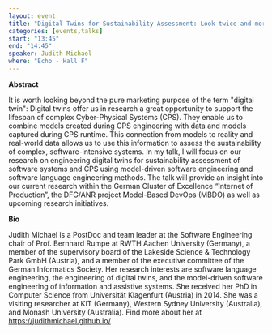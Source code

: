 ```yaml
---
layout: event
title: "Digital Twins for Sustainability Assessment: Look twice and more closely"
categories: [events,talks]
start: "13:45"
end: "14:45"
speaker: Judith Michael
where: "Echo - Hall F"
---
```


**Abstract**

It is worth looking beyond the pure marketing purpose of the term "digital twin": Digital twins offer us in research a great opportunity to support the lifespan of complex Cyber-Physical Systems (CPS). They enable us to combine models created during CPS engineering with data and models captured during CPS runtime. This connection from models to reality and real-world data allows us to use this information to assess the sustainability of complex, software-intensive systems. In my talk, I will focus on our research on engineering digital twins for sustainability assessment of software systems and CPS using model-driven software engineering and software language engineering methods. The talk will provide an insight into our current research within the German Cluster of Excellence “Internet of Production”, the DFG/ANR project Model-Based DevOps (MBDO) as well as upcoming research initiatives. 

**Bio**

Judith Michael is a PostDoc and team leader at the Software Engineering chair of Prof. Bernhard Rumpe at RWTH Aachen University (Germany), a member of the supervisory board of the Lakeside Science & Technology Park GmbH (Austria), and a member of the executive committee of the German Informatics Society. Her research interests are software language engineering, the engineering of digital twins, and the model-driven software engineering of information and assistive systems. She received her PhD in Computer Science from Universität Klagenfurt (Austria) in 2014. She was a visiting researcher at KIT (Germany), Western Sydney University (Australia), and Monash University (Australia). Find more about her at https://judithmichael.github.io/